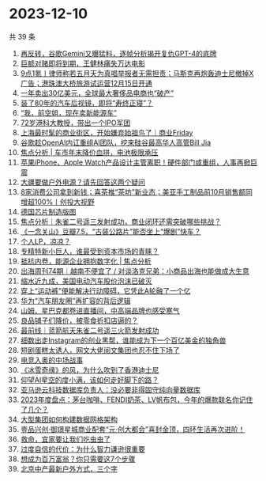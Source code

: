 # 2023-12-10

共 39 条

<!-- BEGIN 36KR -->
<!-- 最后更新时间 2023-12-10 08:32:39 +0800 -->
1. [再反转，谷歌Gemini又曝猛料，逐帧分析揭开复仇GPT-4的底牌](https://36kr.com/p/2552131633486214)
1. [巨额对赌即将到期，王健林痛失万达电影](https://36kr.com/p/2552008506677641)
1. [9点1氪丨律师称若五月天为真唱举报者无需担责；马斯克再炮轰迪士尼撤掉X广告；港珠澳大桥旅游试运营12月15日开通](https://36kr.com/p/2552279901968515)
1. [一年卖出30亿美元，全球最大奢侈品电商也“破产”](https://36kr.com/p/2553007195068805)
1. [装了80年的汽车后视镜，即将“寿终正寝”？](https://36kr.com/p/2552921919790978)
1. [“我，前空姐，现在卖新能源车”](https://36kr.com/p/2552810550663556)
1. [72岁港科大教授，带出一个IPO军团](https://36kr.com/p/2552034515165319)
1. [上海最时髦的商业街区，开始嫌弃始祖鸟了｜商业Friday](https://36kr.com/p/2551866261166471)
1. [谷歌趁OpenAI内讧重组AI团队，挖来硅谷最高华人高管Bill Jia](https://36kr.com/p/2553014002260099)
1. [焦点分析 | 车市年末降价血拼，电池极限承压](https://36kr.com/p/2548824249260417)
1. [苹果iPhone、Apple Watch产品设计主管离职！硬件部门或重组，人事再掀巨震](https://36kr.com/p/2552826864998792)
1. [大疆要做户外电源？请先回答这两个疑问](https://36kr.com/p/2551940296808834)
1. [8家消费公司拿到新钱；喜茶推“茶坊”新业态；美亚手工制品前10月销售额同增超100%丨创投大视野](https://36kr.com/p/2552025518348423)
1. [德国芯片制造版图](https://36kr.com/p/2552951823259778)
1. [焦点分析｜朱雀二号遥三发射成功，商业闭环还需突破哪些挑战？](https://36kr.com/p/2552112253229449)
1. [《一念关山》豆瓣7.5，“古装公路片”能否坐上“爆剧”快车？](https://36kr.com/p/2552221531265413)
1. [个人LP，凉凉？](https://36kr.com/p/2553030811392130)
1. [专精特新小巨人，谁最受到资本市场的青睐？](https://36kr.com/p/2550362143154055)
1. [抵抗内卷，能源企业拥抱数字化 | 焦点分析](https://36kr.com/p/2551844359084167)
1. [出海周刊74期｜越南不便宜了 / 对谈洛克兄弟：小商品出海也能做成大生意](https://36kr.com/p/2552910972688516)
1. [缩水近九成，美国电动汽车股价泡沫已破灭](https://36kr.com/p/2552113924020612)
1. [穿上“运动裤”便能解决行动障碍，它凭此A轮融了一个亿](https://36kr.com/p/2552768361748866)
1. [华为“汽车朋友圈”再扩容的背后逻辑](https://36kr.com/p/2552873297485954)
1. [山姆、星巴克都卷进直播间，中高端品牌也感受寒气](https://36kr.com/p/2553039505480068)
1. [良品铺子们降价，被零食折扣店逼的？](https://36kr.com/p/2552231964842116)
1. [最前线｜蓝箭航天朱雀二号遥三火箭发射成功](https://36kr.com/p/2552799936043140)
1. [细数出走Instagram的创业黑帮，谁能成为下一个百亿美金的独角兽](https://36kr.com/p/2552413274642568)
1. [短剧蛋糕太诱人，网文大佬阅文集团也忍不住下场了](https://36kr.com/p/2552013021403523)
1. [电竞入奥的中场战事](https://36kr.com/p/2552075882142080)
1. [《冰雪奇缘》的风，为什么吹到了香港迪士尼](https://36kr.com/p/2552085761038468)
1. [仰望AI星空的度小满，该如何走好脚下的路？](https://36kr.com/p/2552013421158274)
1. [亚马逊云科技数据库负责人：没必要非得固守纯向量数据库](https://36kr.com/p/2552895891872135)
1. [2023年度盘点：茅台咖啡、FENDI奶茶、LV帆布包，今年的爆款联名你记住了几个？](https://36kr.com/p/2552017091944581)
1. [大型集团如何构建数据网格架构](https://36kr.com/p/2547654658413705)
1. [壹品兴创·御璟星城商业配套“元·创大都会”喜封金顶，四环生活再次进阶！](https://36kr.com/p/2553119628712328)
1. [救命，宜家要让我们吃虫虫了](https://36kr.com/p/2549156193507716)
1. [过度自信的代价：为什么智力谦逊很重要](https://36kr.com/p/2509292594528258)
1. [想成为百万富翁？你只需要这7个步骤](https://36kr.com/p/2511898091749641)
1. [北京中产最新户外方式，三个字](https://36kr.com/p/2549081842899336)
<!-- END 36KR -->